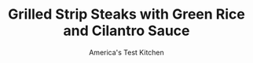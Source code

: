 ---
layout: ../../layouts/MarkdownPostLayout.astro
title: Grilled Strip Steaks with Green Rice and Cilantro Sauce
author: America's Test Kitchen
pubDate: 2023-03-15
description: "Cooking the rice as you would pasta speeds up the process."
image_url: https://res.cloudinary.com/hksqkdlah/image/upload/ar_1:1,c_fill,dpr_2.0,f_auto,fl_lossy.progressive.strip_profile,g_faces:auto,q_auto:low,w_344/41134-sfs-grilledstripsteaksgreenricecilantrosauce-27
tags: ["Main Courses","Beef","Weeknight","Grilling & Barbecue"]
calories: 3866
protein: 43
carbohydrates: 40
fats: 
fiber: 
ingredients: ["3 cups, fresh cilantro leaves and stems, chopped coarse","2 tablespoons, red wine vinegar","2 , garlic cloves, peeled and smashed",", Salt and pepper","1/4 teaspoon, red pepper flakes","1/2 cup plus 2 tablespoons, extra-virgin olive oil","1 cup, long-grain white rice","2 (1-pound), strip steaks, trimmed and halved crosswise"]
serves: 4
time: "30 minutes"
instructions: ["Pulse cilantro, vinegar, garlic, 1/2 teaspoon salt, 1/4 teaspoon pepper, and pepper flakes in food processor until finely chopped, about 12 pulses. Transfer to bowl and stir in 1/2 cup oil; set aside.","Bring 2 quarts water to boil in large saucepan. Add rice and 2 teaspoons salt. Cook, stirring occasionally, until rice is tender, about 12 minutes. Drain rice in fine-mesh strainer and return it to saucepan. Stir 3 tablespoons cilantro sauce into rice. Cover and set aside.","Pat steaks dry with paper towels. Brush steaks with remaining 2 tablespoons oil and season with salt and pepper. Grill over hot fire until meat registers 125 degrees (for medium-rare), 4 to 8 minutes per side. Serve with rice and remaining cilantro sauce."]
nutrition: ["744 mg Potassium","401 mg Phosphorus","32 mg Calcium","4 mg Iron","61 mg Magnesium","770 mg Sodium","7 mg Zinc","69 g Fat","9 mg Niacin (B3)","39 g Monounsaturated","4 g Polyunsaturated","3 mg Vitamin C","167 mg Cholesterol","18 g Saturated","24 µg Folate (food)","62 µg Vitamin K","150 g Water","40 g Carbs","12 µg Folate equivalent (total)","43 g Protein","5 mg Vitamin E","5 µg Vitamin B12","41 µg Vitamin A","966 kcal Energy","3866 calories"]
notes: "California Olive Ranch Everyday Extra Virgin Olive Oil is our preferred supermarket extra-virgin olive oil."
---